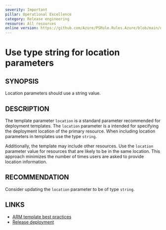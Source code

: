 ```yaml
---
severity: Important
pillar: Operational Excellence
category: Release engineering
resource: All resources
online version: https://github.com/Azure/PSRule.Rules.Azure/blob/main/docs/en/rules/Azure.Template.LocationType.md
---
```


# Use type string for location parameters

## SYNOPSIS

Location parameters should use a string value.

## DESCRIPTION

The template parameter `location` is a standard parameter recommended for deployment templates.
The `location` parameter is a intended for specifying the deployment location of the primary resource.
When including location parameters in templates use the type `string`.

Additionally, the template may include other resources.
Use the `location` parameter value for resources that are likely to be in the same location.
This approach minimizes the number of times users are asked to provide location information.

## RECOMMENDATION

Consider updating the `location` parameter to be of type `string`.

## LINKS

- [ARM template best practices](https://docs.microsoft.com/azure/azure-resource-manager/templates/template-best-practices#location-recommendations-for-parameters)
- [Release deployment](https://docs.microsoft.com/azure/architecture/framework/devops/release-engineering-cd#automation)

